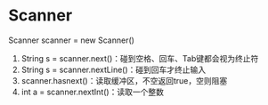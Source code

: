 # Scanner

Scanner scanner = new Scanner()

1. String s = scanner.next()：碰到空格、回车、Tab键都会视为终止符
2. String s = scanner.nextLine()：碰到回车才终止输入
3. scanner.hasnext()：读取缓冲区，不空返回true，空则阻塞
4. int a = scanner.nextInt()：读取一个整数